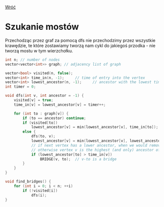 [Wróć](../../../../../)

# Szukanie mostów
Przechodząc przez graf za pomocą dfs nie przechodzimy przez wszystkie krawędzie, te które zostawiamy tworzą nam cykl do jakiegoś przodka - nie tworzą mostu w tym wierzchołku. 

```cpp
int n; // number of nodes
vector<vector<int>> graph; // adjacency list of graph

vector<bool> visited(n, false);
vector<int> time_in(n, -1);     // time of entry into the vertex
vector<int> lowest_ancestor(n, -1);     // ancestor with the lowest time of entry
int timer = 0;

void dfs(int v, int ancestor = -1) {
    visited[v] = true;
    time_in[v] = lowest_ancestor[v] = timer++;

    for (int to : graph[v]) {
        if (to == ancestor) continue;
        if (visited[to])
            lowest_ancestor[v] = min(lowest_ancestor[v], time_in[to]);
        else {
            dfs(to, v);
            lowest_ancestor[v] = min(lowest_ancestor[v], lowest_ancestor[to]);
            // if next vertex has a lower ancestor, when we would remove edge (v, to) vertex to would still be connected to higher ancestor, so edge (v, to) is not a bridge
            // otherwise vertex v is the highest (and only) ancestor of vertex to, so edge (v, to) is a bridge
            if (lowest_ancestor[to] > time_in[v])
                BRIDGE(v, to);  // v-to is a bridge
        }
    }
}

void find_bridges() {
    for (int i = 0; i < n; ++i)
        if (!visited[i])
            dfs(i);
}
```

